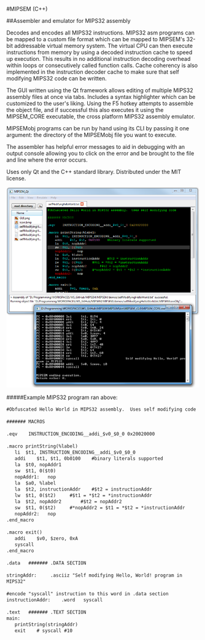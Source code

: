 #MIPSEM (C++)  

##Assembler and emulator for MIPS32 assembly   
   
Decodes and encodes all MIPS32 instructions.  MIPS32 asm programs can be mapped to a custom file format which can be mapped to MIPSEM's 32-bit addressable virtual memory system.  The virtual CPU can then execute instructions from memory by using a decoded instruction cache to speed up execution.  This results in no additional instruction decoding overhead within loops or consecutively called function calls.  Cache coherency is also implemented in the instruction decoder cache to make sure that self modifying MIPS32 code can be written.   
   
The GUI written using the Qt framework allows editing of multiple MIPS32 assembly files at once via tabs.  Includes a syntax highlighter which can be customized to the user's liking.  Using the F5 hotkey attempts to assemble the object file, and if successful this also executes it using the MIPSEM_CORE executable, the cross platform MIPS32 assembly emulator.  

MIPSEMobj programs can be run by hand using its CLI by passing it one argument: the directory of the MIPSEMobj file you want to execute.

The assembler has helpful error messages to aid in debugging with an output console allowing you to click on the error and be brought to the file and line where the error occurs.  
   
Uses only Qt and the C++ standard library.  Distributed under the MIT license.  
   
      
![Screenshot](/demos/GUI.png?raw=true)   
   
   
#####Example MIPS32 program ran above:               
      
 ```Assembly
#Obfuscated Hello World in MIPS32 assembly.  Uses self modifying code

####### MACROS

.eqv	INSTRUCTION_ENCODING__addi_$v0_$0_0	0x20020000	

.macro printString(%label)	
	li	$t1, INSTRUCTION_ENCODING__addi_$v0_$0_0
	addi	$t1, $t1, 0b0100	#binary literals supported
	la	$t0, nopAddr1
	sw	$t1, 0($t0)
	nopAddr1:	nop		
	la	$a0, %label
	la	$t2, instructionAddr	#$t2 = instructionAddr
	lw	$t1, 0($t2)		#$t1 = *$t2 = *instructionAddr
	la	$t2, nopAddr2		#$t2 = nopAddr2
	sw	$t1, 0($t2)		#*nopAddr2 = $t1 = *$t2 = *instructionAddr
	nopAddr2:	nop
.end_macro

.macro exit()
	addi	$v0, $zero, 0xA
	syscall
.end_macro
	
.data	####### .DATA SECTION

stringAddr:		.asciiz	"Self modifying Hello, World! program in MIPS32"

#encode "syscall" instruction to this word in .data section
instructionAddr:	.word	syscall	

.text	####### .TEXT SECTION
main:
	printString(stringAddr)
	exit	# syscall #10
```    











